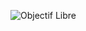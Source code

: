 ![Objectif Libre](https://www.objectif-libre.com/wp-content/uploads/2015/04/sans-baseline-long-fblanc.png "Logo OL")
